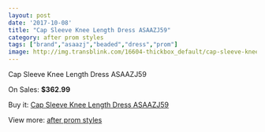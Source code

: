 ```yaml
---
layout: post
date: '2017-10-08'
title: "Cap Sleeve Knee Length Dress ASAAZJ59"
category: after prom styles
tags: ["brand","asaazj","beaded","dress","prom"]
image: http://img.transblink.com/16604-thickbox_default/cap-sleeve-knee-length-dress-asaazj59.jpg
---
```

Cap Sleeve Knee Length Dress ASAAZJ59

On Sales: **$362.99**
<a href="https://www.transblink.com/en/after-prom-styles/5248-cap-sleeve-knee-length-dress-asaazj59.html"><amp-img layout="responsive" width="600" height="600" src="//img.transblink.com/16604-thickbox_default/cap-sleeve-knee-length-dress-asaazj59.jpg" alt="Cap Sleeve Knee Length Dress ASAAZJ59 0" /></a>
<a href="https://www.transblink.com/en/after-prom-styles/5248-cap-sleeve-knee-length-dress-asaazj59.html"><amp-img layout="responsive" width="600" height="600" src="//img.transblink.com/16606-thickbox_default/cap-sleeve-knee-length-dress-asaazj59.jpg" alt="Cap Sleeve Knee Length Dress ASAAZJ59 1" /></a>
<a href="https://www.transblink.com/en/after-prom-styles/5248-cap-sleeve-knee-length-dress-asaazj59.html"><amp-img layout="responsive" width="600" height="600" src="//img.transblink.com/16605-thickbox_default/cap-sleeve-knee-length-dress-asaazj59.jpg" alt="Cap Sleeve Knee Length Dress ASAAZJ59 2" /></a>

Buy it: [Cap Sleeve Knee Length Dress ASAAZJ59](https://www.transblink.com/en/after-prom-styles/5248-cap-sleeve-knee-length-dress-asaazj59.html "Cap Sleeve Knee Length Dress ASAAZJ59")

View more: [after prom styles](https://www.transblink.com/en/55-after-prom-styles "after prom styles")